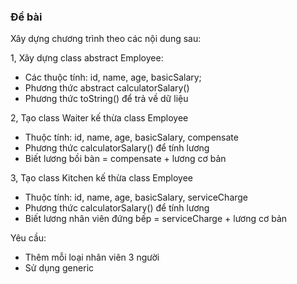### Đề bài

Xây dựng chương trình theo các nội dung sau:

1, Xây dựng class abstract Employee:

- Các thuộc tính: id, name, age, basicSalary;
- Phương thức abstract calculatorSalary()
- Phương thức toString() để trả về dữ liệu

2, Tạo class Waiter kế thừa class Employee

- Thuộc tính: id, name, age, basicSalary, compensate
- Phương thức calculatorSalary() để tính lương
- Biết lương bồi bàn = compensate + lương cơ bản

3, Tạo class Kitchen kế thừa class Employee

- Thuộc tính: id, name, age, basicSalary, serviceCharge
- Phương thức calculatorSalary() để tính lương
- Biết lương nhân viên đứng bếp = serviceCharge + lương cơ bản

Yêu cầu:

- Thêm mỗi loại nhân viên 3 người 
- Sử dụng generic